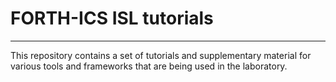 # FORTH-ICS ISL tutorials
---

This repository contains a set of tutorials and supplementary material for various tools and frameworks that are being used in the laboratory.